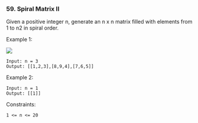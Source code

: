 ### 59. Spiral Matrix II

Given a positive integer n, generate an n x n matrix filled with elements from 1 to n2 in spiral order.



Example 1:

![](https://assets.leetcode.com/uploads/2020/11/13/spiraln.jpg)

    Input: n = 3
    Output: [[1,2,3],[8,9,4],[7,6,5]]

Example 2:

    Input: n = 1
    Output: [[1]]



Constraints:

    1 <= n <= 20
